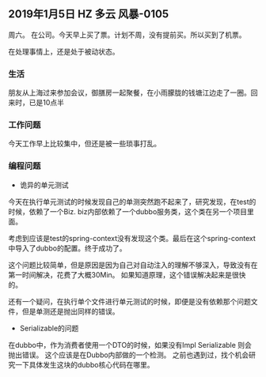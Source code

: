 ## 2019年1月5日 HZ 多云  风暴-0105

周六。 在公司。今天早上买了票。计划不周，没有提前买。所以买到了机票。

在处理事情上，还是处于被动状态。 

### 生活
朋友从上海过来参加会议，御膳房一起聚餐，在小雨朦胧的钱塘江边走了一圈。回来时，已是10点半


### 工作问题

今天工作早上比较集中，但还是被一些琐事打乱。


### 编程问题

- 诡异的单元测试

今天在执行单元测试的时候发现自己的单测突然跑不起来了，研究发现，在test的时候，依赖了一个Biz. biz内部依赖了一个dubbo服务类，这个类在另一个项目里面。

考虑到应该是test的spring-context没有发现这个类。最后在这个spring-context中导入了dubbo的配置。终于成功了。

这个问题比较简单，但是原因是因为自己对自动注入的理解不够深入，导致没有在第一时间解决，花费了大概30Min。 如果知道原理，这个错误解决起来是很快的。

还有一个疑问，在执行单个文件进行单元测试的时候，即便是没有依赖那个问题文件，但是单测还是抛出同样的错误。

- Serializable的问题

在dubbo中，作为消费者使用一个DTO的时候，如果没有Impl Serializable 则会抛出错误。
这个应该是在Dubbo内部做的一个检测。 之前也遇到过，找个机会研究一下具体发生这块的dubbo核心代码在哪里。














